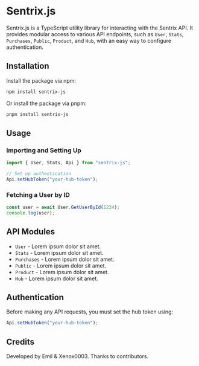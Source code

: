 # Sentrix.js

Sentrix.js is a TypeScript utility library for interacting with the Sentrix API. It provides modular access to various API endpoints, such as `User`, `Stats`, `Purchases`, `Public`, `Product`, and `Hub`, with an easy way to configure authentication.

## Installation

Install the package via npm:

```sh
npm install sentrix-js
```

Or install the package via pnpm:

```sh
pnpm install sentrix-js
```

## Usage

### Importing and Setting Up

```ts
import { User, Stats, Api } from "sentrix-js";

// Set up authentication
Api.setHubToken("your-hub-token");
```

### Fetching a User by ID

```ts
const user = await User.GetUserById(1234);
console.log(user);
```

## API Modules

- `User` - Lorem ipsum dolor sit amet.
- `Stats` - Lorem ipsum dolor sit amet.
- `Purchases` - Lorem ipsum dolor sit amet.
- `Public` - Lorem ipsum dolor sit amet.
- `Product` - Lorem ipsum dolor sit amet.
- `Hub` - Lorem ipsum dolor sit amet.

## Authentication

Before making any API requests, you must set the hub token using:

```ts
Api.setHubToken("your-hub-token");
```

## Credits

Developed by Emil & Xenox0003. Thanks to contributors.
